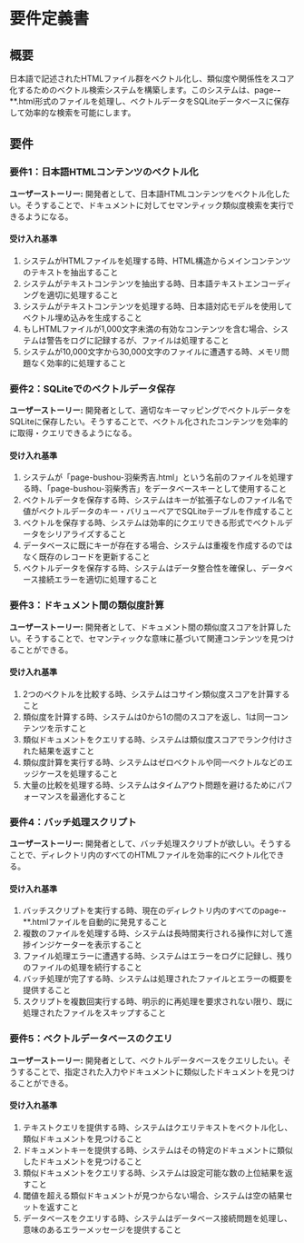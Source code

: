 # 要件定義書

## 概要

日本語で記述されたHTMLファイル群をベクトル化し、類似度や関係性をスコア化するためのベクトル検索システムを構築します。このシステムは、page-***-*****.html形式のファイルを処理し、ベクトルデータをSQLiteデータベースに保存して効率的な検索を可能にします。

## 要件

### 要件1：日本語HTMLコンテンツのベクトル化

**ユーザーストーリー:** 開発者として、日本語HTMLコンテンツをベクトル化したい。そうすることで、ドキュメントに対してセマンティック類似度検索を実行できるようになる。

#### 受け入れ基準

1. システムがHTMLファイルを処理する時、HTML構造からメインコンテンツのテキストを抽出すること
2. システムがテキストコンテンツを抽出する時、日本語テキストエンコーディングを適切に処理すること
3. システムがテキストコンテンツを処理する時、日本語対応モデルを使用してベクトル埋め込みを生成すること
4. もしHTMLファイルが1,000文字未満の有効なコンテンツを含む場合、システムは警告をログに記録するが、ファイルは処理すること
5. システムが10,000文字から30,000文字のファイルに遭遇する時、メモリ問題なく効率的に処理すること

### 要件2：SQLiteでのベクトルデータ保存

**ユーザーストーリー:** 開発者として、適切なキーマッピングでベクトルデータをSQLiteに保存したい。そうすることで、ベクトル化されたコンテンツを効率的に取得・クエリできるようになる。

#### 受け入れ基準

1. システムが「page-bushou-羽柴秀吉.html」という名前のファイルを処理する時、「page-bushou-羽柴秀吉」をデータベースキーとして使用すること
2. ベクトルデータを保存する時、システムはキーが拡張子なしのファイル名で値がベクトルデータのキー・バリューペアでSQLiteテーブルを作成すること
3. ベクトルを保存する時、システムは効率的にクエリできる形式でベクトルデータをシリアライズすること
4. データベースに既にキーが存在する場合、システムは重複を作成するのではなく既存のレコードを更新すること
5. ベクトルデータを保存する時、システムはデータ整合性を確保し、データベース接続エラーを適切に処理すること

### 要件3：ドキュメント間の類似度計算

**ユーザーストーリー:** 開発者として、ドキュメント間の類似度スコアを計算したい。そうすることで、セマンティックな意味に基づいて関連コンテンツを見つけることができる。

#### 受け入れ基準

1. 2つのベクトルを比較する時、システムはコサイン類似度スコアを計算すること
2. 類似度を計算する時、システムは0から1の間のスコアを返し、1は同一コンテンツを示すこと
3. 類似ドキュメントをクエリする時、システムは類似度スコアでランク付けされた結果を返すこと
4. 類似度計算を実行する時、システムはゼロベクトルや同一ベクトルなどのエッジケースを処理すること
5. 大量の比較を処理する時、システムはタイムアウト問題を避けるためにパフォーマンスを最適化すること

### 要件4：バッチ処理スクリプト

**ユーザーストーリー:** 開発者として、バッチ処理スクリプトが欲しい。そうすることで、ディレクトリ内のすべてのHTMLファイルを効率的にベクトル化できる。

#### 受け入れ基準

1. バッチスクリプトを実行する時、現在のディレクトリ内のすべてのpage-***-*****.htmlファイルを自動的に発見すること
2. 複数のファイルを処理する時、システムは長時間実行される操作に対して進捗インジケーターを表示すること
3. ファイル処理エラーに遭遇する時、システムはエラーをログに記録し、残りのファイルの処理を続行すること
4. バッチ処理が完了する時、システムは処理されたファイルとエラーの概要を提供すること
5. スクリプトを複数回実行する時、明示的に再処理を要求されない限り、既に処理されたファイルをスキップすること

### 要件5：ベクトルデータベースのクエリ

**ユーザーストーリー:** 開発者として、ベクトルデータベースをクエリしたい。そうすることで、指定された入力やドキュメントに類似したドキュメントを見つけることができる。

#### 受け入れ基準

1. テキストクエリを提供する時、システムはクエリテキストをベクトル化し、類似ドキュメントを見つけること
2. ドキュメントキーを提供する時、システムはその特定のドキュメントに類似したドキュメントを見つけること
3. 類似ドキュメントをクエリする時、システムは設定可能な数の上位結果を返すこと
4. 閾値を超える類似ドキュメントが見つからない場合、システムは空の結果セットを返すこと
5. データベースをクエリする時、システムはデータベース接続問題を処理し、意味のあるエラーメッセージを提供すること